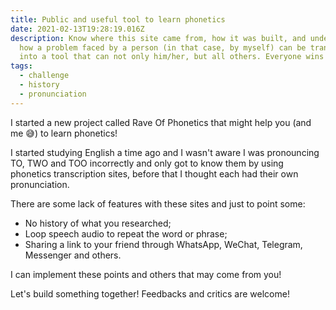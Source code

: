 ```yaml
---
title: Public and useful tool to learn phonetics
date: 2021-02-13T19:28:19.016Z
description: Know where this site came from, how it was built, and understand
  how a problem faced by a person (in that case, by myself) can be translated
  into a tool that can not only him/her, but all others. Everyone wins!
tags:
  - challenge
  - history
  - pronunciation
---
```

I started a new project called Rave Of Phonetics that might help you (and me 😅) to learn phonetics!

I started studying English a time ago and I wasn't aware I was pronouncing TO, TWO and TOO incorrectly and only got to know them by using phonetics transcription sites, before that I thought each had their own pronunciation.

There are some lack of features with these sites and just to point some:

* No history of what you researched;
* Loop speech audio to repeat the word or phrase; 
* Sharing a link to your friend through WhatsApp, WeChat, Telegram, Messenger and others.

I can implement these points and others that may come from you!

Let's build something together! Feedbacks and critics are welcome!
